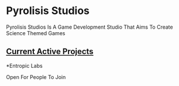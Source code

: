 # Pyrolisis Studios
Pyrolisis Studios Is A Game Development Studio That Aims To Create Science Themed Games

## <ins>Current Active Projects</ins>
*Entropic Labs 

Open For People To Join

